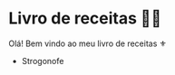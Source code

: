 # Livro de receitas :man_cook:

Olá! Bem vindo ao meu livro de receitas :fleur_de_lis:

- Strogonofe
